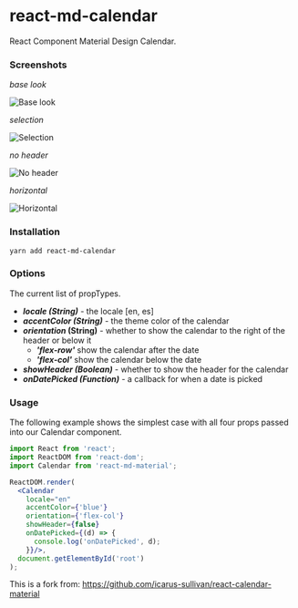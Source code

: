 # react-md-calendar

React Component Material Design Calendar.

### Screenshots

_base look_

![Base look](https://github.com/icarus-sullivan/react-calendar-material/raw/master/images/base.jpg)

_selection_

![Selection](https://github.com/icarus-sullivan/react-calendar-material/raw/master/images/selection.jpg)

_no header_

![No header](https://github.com/icarus-sullivan/react-calendar-material/raw/master/images/no-header.jpg)

_horizontal_

![Horizontal](https://github.com/icarus-sullivan/react-calendar-material/raw/master/images/horizontal.jpg)


### Installation
```
yarn add react-md-calendar
```

### Options
The current list of propTypes.

 - **_locale (String)_** - the locale [en, es]
 - **_accentColor (String)_** - the theme color of the calendar
 - **_orientation_ (String)** - whether to show the calendar to the right of the header or below it
	 - **_'flex-row'_** show the calendar after the date
	 - **_'flex-col'_** show the calendar below the date
 - **_showHeader (Boolean)_** - whether to show the header for the calendar
 - **_onDatePicked (Function)_** - a callback for when a date is picked

### Usage

The following example shows the simplest case with all four props passed into our Calendar component.

```jsx
import React from 'react';
import ReactDOM from 'react-dom';
import Calendar from 'react-md-material';

ReactDOM.render(
  <Calendar
    locale="en"
    accentColor={'blue'}
    orientation={'flex-col'}
    showHeader={false}
    onDatePicked={(d) => {
      console.log('onDatePicked', d);
    }}/>,
  document.getElementById('root')
);

```

This is a fork from: https://github.com/icarus-sullivan/react-calendar-material
